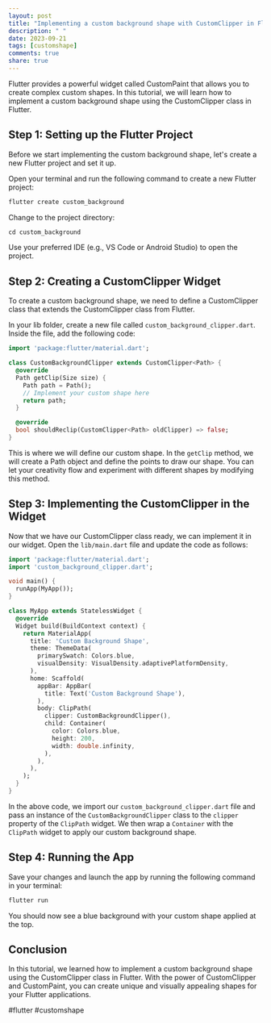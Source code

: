 ```yaml
---
layout: post
title: "Implementing a custom background shape with CustomClipper in Flutter"
description: " "
date: 2023-09-21
tags: [customshape]
comments: true
share: true
---
```


Flutter provides a powerful widget called CustomPaint that allows you to create complex custom shapes. In this tutorial, we will learn how to implement a custom background shape using the CustomClipper class in Flutter.

## Step 1: Setting up the Flutter Project

Before we start implementing the custom background shape, let's create a new Flutter project and set it up.

Open your terminal and run the following command to create a new Flutter project:

```dart
flutter create custom_background
```

Change to the project directory:

```dart
cd custom_background
```

Use your preferred IDE (e.g., VS Code or Android Studio) to open the project.

## Step 2: Creating a CustomClipper Widget

To create a custom background shape, we need to define a CustomClipper class that extends the CustomClipper class from Flutter.

In your lib folder, create a new file called `custom_background_clipper.dart`. Inside the file, add the following code:

```dart
import 'package:flutter/material.dart';

class CustomBackgroundClipper extends CustomClipper<Path> {
  @override
  Path getClip(Size size) {
    Path path = Path();
    // Implement your custom shape here
    return path;
  }

  @override
  bool shouldReclip(CustomClipper<Path> oldClipper) => false;
}
```

This is where we will define our custom shape. In the `getClip` method, we will create a Path object and define the points to draw our shape. You can let your creativity flow and experiment with different shapes by modifying this method.

## Step 3: Implementing the CustomClipper in the Widget

Now that we have our CustomClipper class ready, we can implement it in our widget. Open the `lib/main.dart` file and update the code as follows:

```dart
import 'package:flutter/material.dart';
import 'custom_background_clipper.dart';

void main() {
  runApp(MyApp());
}

class MyApp extends StatelessWidget {
  @override
  Widget build(BuildContext context) {
    return MaterialApp(
      title: 'Custom Background Shape',
      theme: ThemeData(
        primarySwatch: Colors.blue,
        visualDensity: VisualDensity.adaptivePlatformDensity,
      ),
      home: Scaffold(
        appBar: AppBar(
          title: Text('Custom Background Shape'),
        ),
        body: ClipPath(
          clipper: CustomBackgroundClipper(),
          child: Container(
            color: Colors.blue,
            height: 200,
            width: double.infinity,
          ),
        ),
      ),
    );
  }
}
```

In the above code, we import our `custom_background_clipper.dart` file and pass an instance of the `CustomBackgroundClipper` class to the `clipper` property of the `ClipPath` widget. We then wrap a `Container` with the `ClipPath` widget to apply our custom background shape.

## Step 4: Running the App

Save your changes and launch the app by running the following command in your terminal:

```dart
flutter run
```

You should now see a blue background with your custom shape applied at the top.

## Conclusion

In this tutorial, we learned how to implement a custom background shape using the CustomClipper class in Flutter. With the power of CustomClipper and CustomPaint, you can create unique and visually appealing shapes for your Flutter applications.

#flutter #customshape